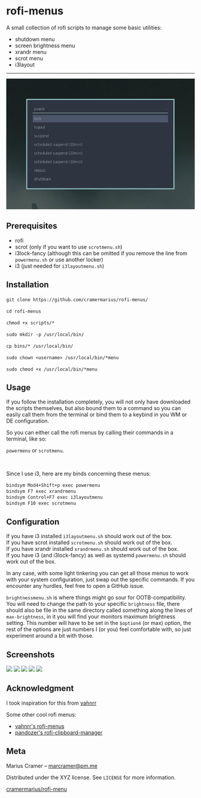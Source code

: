 # rofi-menus
A small collection of rofi scripts to manage some basic utilities: 
* shutdown menu
* screen brightness menu
* xrandr menu
* scrot menu
* i3layout
---
![](screens/header.png)

## Prerequisites
* rofi
* scrot (only if you want to use `scrotmenu.sh`)
* i3lock-fancy (although this can be omitted if you remove the line from `powermenu.sh` or use another locker)
* i3 (just needed for `i3layoutmenu.sh`)

## Installation
`git clone https://github.com/cramermarius/rofi-menus/`

`cd rofi-menus`

`chmod +x scripts/*`

`sudo mkdir -p /usr/local/bin/`

`cp bins/* /usr/local/bin/`

`sudo chown <username> /usr/local/bin/*menu`

`sudo chmod +x /usr/local/bin/*menu`

## Usage
If you follow the installation completely, you will not only have downloaded the scripts
themselves, but also bound them to a command so you can easily call them from the
terminal or bind them to a keybind in you WM or DE configuration.

So you can either call the rofi menus by calling their commands in a terminal, like so:

```powermenu``` or ```scrotmenu```.

<br>

Since I use i3, here are my binds concerning these menus:
```
bindsym Mod4+Shift+p exec powermenu
bindsym F7 exec xrandrmenu
bindsym Control+F7 exec i3layoutmenu
bindsym F10 exec scrotmenu 
```

## Configuration
If you have i3 installed `i3layoutmenu.sh` should work out of the box.<br>
If you have scrot installed `scrotmenu.sh` should work out of the box.<br>
If you have xrandr installed `xrandrmenu.sh` should work out of the box.<br>
If you have i3 (and i3lock-fancy) as well as systemd `powermenu.sh` should work out of the
box.<br>

In any case, with some light tinkering you can get all those menus to work with your
system configuration, just swap out the specific commands. If you encounter any hurdles,
feel free to open a GitHub issue.

`brightnessmenu.sh` is where things might go sour for OOTB-compatibility. You will need to
change the path to your specific `brightness` file, there should also be file in the same
directory called something along the lines of `max-brightness`, in it you will find your
monitors maximum brightness setting. This number will have to be set in the `$option4` (or
max) option, the rest of the options are just numbers I (or you) feel comfortable with, so
just experiment around a bit with those.

## Screenshots
![](screens/powermenu.png)
![](screens/scrotmenu.png)
![](screens/xrandrmenu.png)
![](screens/brightnessmenu.png)
![](screens/i3layoutmenu.png)

## Acknowledgment
I took inspiration for this from [vahnrr](gitlab.com/vahnrr/rofi-menus)

Some other cool rofi menus:
* [vahnrr's rofi-menus](gitlab.com/vahnrr/rofi-menus)
* [pandozer's rofi-clipboard-manager](https://bitbucket.org/pandozer/rofi-clipboard-manager/src/master/)

## Meta
Marius Cramer – marcramer@pm.me

Distributed under the XYZ license. See ``LICENSE`` for more information.

[cramermarius/rofi-menu](https://github.com/cramermarius/rofi-menus/)
